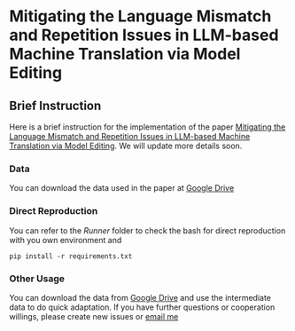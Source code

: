 # Mitigating the Language Mismatch and Repetition Issues in LLM-based Machine Translation via Model Editing

## Brief Instruction
Here is a brief instruction for the implementation of the paper [Mitigating the Language Mismatch and Repetition Issues in LLM-based Machine Translation via Model Editing](https://arxiv.org/pdf/2410.07054). We will update more details soon.

### Data
You can download the data used in the paper at [Google Drive](https://drive.google.com/drive/folders/1MlVASq1ty8iNnZCt9SCbnqP91komugLn?usp=sharing)

### Direct Reproduction
You can refer to the *Runner* folder to check the bash for direct reproduction with you own environment and 

    pip install -r requirements.txt

### Other Usage
You can download the data from [Google Drive](https://drive.google.com/drive/folders/1MlVASq1ty8iNnZCt9SCbnqP91komugLn?usp=sharing) and use the intermediate data to do quick adaptation. If you have further questions or cooperation willings, please create new issues or [email me](weicwang2-c@my.cityu.edu.hk)
